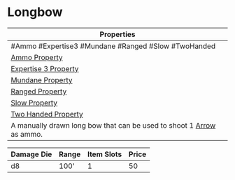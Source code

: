 # Longbow

|Properties|
|----------|
|\#Ammo #Expertise3 #Mundane #Ranged #Slow #TwoHanded|
|[Ammo Property](../Weapon%20Properties/Ammo%20Property.md)|
|[Expertise 3 Property](../Weapon%20Properties/Expertise%20X%20Property.md)|
|[Mundane Property](../../../Material%20Properties/Mundane%20Property.md)|
|[Ranged Property](../Weapon%20Properties/Ranged%20Property.md)|
|[Slow Property](../Weapon%20Properties/Slow%20Property.md)|
|[Two Handed Property](../Weapon%20Properties/Two%20Handed%20Property.md)|
|A manually drawn long bow that can be used to shoot 1 [Arrow](../Ammo/Arrow.md) as ammo.|

|Damage Die|Range|Item Slots|Price|
|----------|-----|----------|-----|
|d8|100'|1|50|
